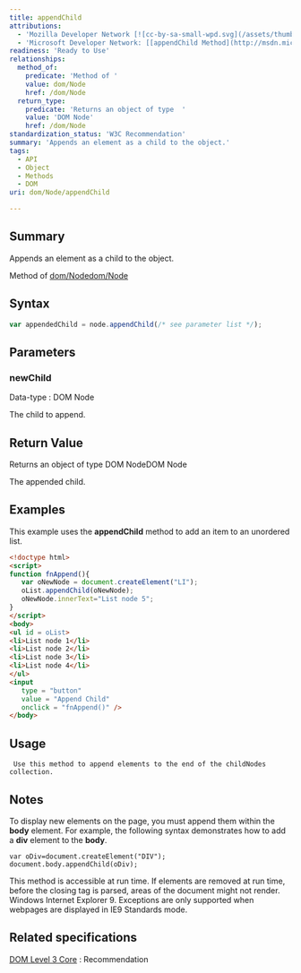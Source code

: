 ```yaml
---
title: appendChild
attributions:
  - 'Mozilla Developer Network [![cc-by-sa-small-wpd.svg](/assets/thumb/8/8c/cc-by-sa-small-wpd.svg/120px-cc-by-sa-small-wpd.svg.png)](http://creativecommons.org/licenses/by-sa/3.0/us/): [[Node.appendChild](https://developer.mozilla.org/en-US/docs/Web/API/Node.appendChild) Article]'
  - 'Microsoft Developer Network: [[appendChild Method](http://msdn.microsoft.com/en-us/library/ie/ms535934(v=vs.85).aspx) Article]'
readiness: 'Ready to Use'
relationships:
  method_of:
    predicate: 'Method of '
    value: dom/Node
    href: /dom/Node
  return_type:
    predicate: 'Returns an object of type  '
    value: 'DOM Node'
    href: /dom/Node
standardization_status: 'W3C Recommendation'
summary: 'Appends an element as a child to the object.'
tags:
  - API
  - Object
  - Methods
  - DOM
uri: dom/Node/appendChild

---
```

## <span>Summary</span>

Appends an element as a child to the object.

Method of [dom/Node](/dom/Node)[dom/Node](/dom/Node)

## <span>Syntax</span>

``` js
var appendedChild = node.appendChild(/* see parameter list */);
```

## <span>Parameters</span>

### <span>newChild</span>

 Data-type
:   DOM Node

 The child to append.

## <span>Return Value</span>

Returns an object of type DOM NodeDOM Node

The appended child.

## <span>Examples</span>

This example uses the **appendChild** method to add an item to an unordered list.

``` html
<!doctype html>
<script>
function fnAppend(){
   var oNewNode = document.createElement("LI");
   oList.appendChild(oNewNode);
   oNewNode.innerText="List node 5";
}
</script>
<body>
<ul id = oList>
<li>List node 1</li>
<li>List node 2</li>
<li>List node 3</li>
<li>List node 4</li>
</ul>
<input
   type = "button"
   value = "Append Child"
   onclick = "fnAppend()" />
</body>
```

## <span>Usage</span>

     Use this method to append elements to the end of the childNodes collection.

## <span>Notes</span>

To display new elements on the page, you must append them within the **body** element. For example, the following syntax demonstrates how to add a **div** element to the **body**.

    var oDiv=document.createElement("DIV");
    document.body.appendChild(oDiv);

This method is accessible at run time. If elements are removed at run time, before the closing tag is parsed, areas of the document might not render. Windows Internet Explorer 9. Exceptions are only supported when webpages are displayed in IE9 Standards mode.

## <span>Related specifications</span>

[DOM Level 3 Core](http://www.w3.org/TR/DOM-Level-3-Core/)
:   Recommendation
